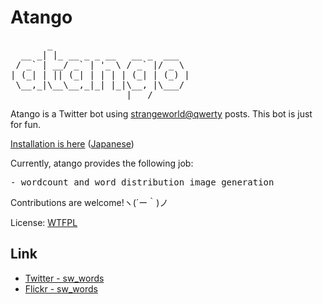 # Atango
<pre>
       _
  __ _| |_ __ _ _ __   __ _  ___
 / _` | __/ _` | '_ \ / _` |/ _ \
| (_| | || (_| | | | | (_| | (_) |
 \__,_|\__\__,_|_| |_|\__, |\___/
                      |___/
</pre>

Atango is a Twitter bot using [strangeworld@qwerty](http://qwerty.on.arena.ne.jp/cgi-bin/bbs.cgi) posts.
This bot is just for fun.

[Installation is here](https://github.com/kuhaku/atango/wiki/Installation) ([Japanese](https://github.com/kuhaku/atango/wiki/ぁ単語が動くようになるまでの手順))

Currently, atango provides the following job:
<pre>
- wordcount and word distribution image generation
</pre>

Contributions are welcome!ヽ(´ー｀)ノ

License: [WTFPL](https://raw.githubusercontent.com/kuhaku/atango/master/LICENSE)

## Link
* [Twitter - sw_words](https://twitter.com/sw_words/)
* [Flickr - sw_words](https://www.flickr.com/photos/sw_words/)

